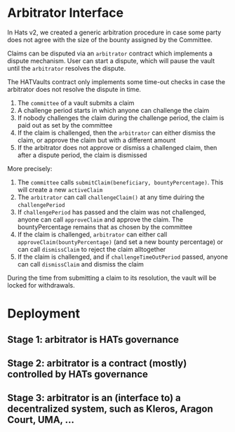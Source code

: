 # Arbitrator Interface

In Hats v2, we created a generic arbitration procedure in case some party does not agree with the size of the bounty assigned by the Committee.

Claims can be disputed via an `arbitrator` contract which implements a dispute mechanism. User can start a dispute, which will pause the vault until the `arbitrator` resolves the dispute. 

The HATVaults contract only implements some time-out checks in case the arbitrator does not resolve the dispute in time.

1. The `committee` of a vault submits a claim 
2. A challenge period starts in which anyone can challenge the claim
3. If nobody challenges the claim during the challenge period, the claim is paid out as set by the committee
4. If the claim is challenged, then the `arbitrator` can either dismiss the claim, or approve the claim but with a different amount
5. If the arbitrator does not approve or dismiss a challenged claim, then after a dispute period, the claim is dismissed


More precisely:

1. The `committee` calls `submitClaim(beneficiary, bountyPercentage)`. This will create a new `activeClaim`
2. The `arbitrator` can call `challengeClaim()` at any time duiring the `challengePeriod`
3. If `challengePeriod` has passed and the claim was not challenged, anyone can call `approveClaim` and approve the claim. The bountyPercentage remains that as chosen by the committee
4. If the claim is challenged, `arbitrator` can either call `approveClaim(bountyPercentage)` (and set a new bounty percentage) or can call `dismissClaim` to reject the claim alltogether
5. If the claim is challenged, and if `challengeTimeOutPeriod` passed, anyone can call `dismissClaim` and dismiss the claim

During the time from submitting a claim to its resolution, the vault will be locked for withdrawals. 



# Deployment

## Stage 1: arbitrator is HATs governance


## Stage 2: arbitrator is a  contract (mostly) controlled by HATs governance


## Stage 3: arbitrator is an (interface to) a decentralized system, such as Kleros, Aragon Court, UMA, ...




